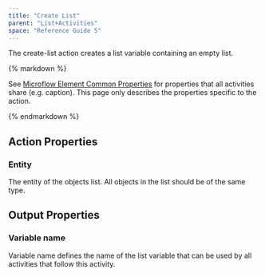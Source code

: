 ```yaml
---
title: "Create List"
parent: "List+Activities"
space: "Reference Guide 5"
---
```



The create-list action creates a list variable containing an empty list.

<div class="alert alert-info">{% markdown %}

See [Microflow Element Common Properties](Microflow+Element+Common+Properties) for properties that all activities share (e.g. caption). This page only describes the properties specific to the action.

{% endmarkdown %}</div>

## Action Properties

### Entity

The entity of the objects list. All objects in the list should be of the same type.

## Output Properties

### Variable name

Variable name defines the name of the list variable that can be used by all activities that follow this activity.
